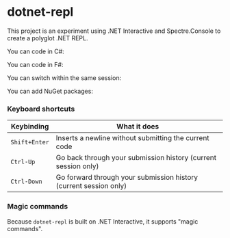 # dotnet-repl

This project is an experiment using .NET Interactive and Spectre.Console to create a polyglot .NET REPL. 

You can code in C#:



You can code in F#:




You can switch within the same session:




You can add NuGet packages:












### Keyboard shortcuts

Keybinding      | What it does                                            |
----------------|---------------------------------------------------------|
`Shift+Enter`   | Inserts a newline without submitting the current code
`Ctrl-Up`       | Go back through your submission history (current session only)
`Ctrl-Down`     | Go forward through your submission history (current session only)

### Magic commands

Because `dotnet-repl` is built on .NET Interactive, it supports "magic commands".
